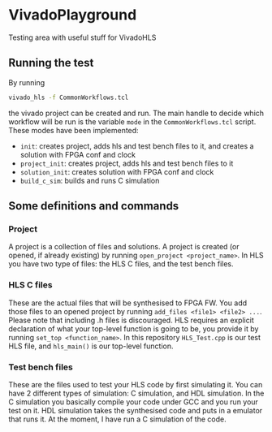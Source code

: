 # VivadoPlayground
Testing area with useful stuff for VivadoHLS

## Running the test
By running
```bash
vivado_hls -f CommonWorkflows.tcl
```
the vivado project can be created and run.
The main handle to decide which workflow will be run is the variable ```mode``` in the ```CommonWorkflows.tcl``` script.
These modes have been implemented:
 * ```init```: creates project, adds hls and test bench files to it, and creates a solution with FPGA conf and clock
 * ```project_init```: creates project, adds hls and test bench files to it
 * ```solution_init```: creates solution with FPGA conf and clock
 * ```build_c_sim```: builds and runs C simulation
 
## Some definitions and commands

### Project
A project is a collection of files and solutions.
A project is created (or opened, if already existing) by running ```open_project <project_name>```.
In HLS you have two type of files: the HLS C files, and the test bench files.

### HLS C files
These are the actual files that will be synthesised to FPGA FW.
You add those files to an opened project by running ```add_files <file1> <file2> ...```. Please note that including .h files is discouraged.
HLS requires an explicit declaration of what your top-level function is going to be, you provide it by running ```set_top <function_name>```.
In this repository ```HLS_Test.cpp``` is our test HLS file, and ```hls_main()``` is our top-level function.

### Test bench files
These are the files used to test your HLS code by first simulating it. 
You can have 2 different types of simulation: C simulation, and HDL simulation.
In the C simulation you basically compile your code under GCC and you run your test on it.
HDL simulation takes the synthesised code and puts in a emulator that runs it.
At the moment, I have run a C simulation of the code.
